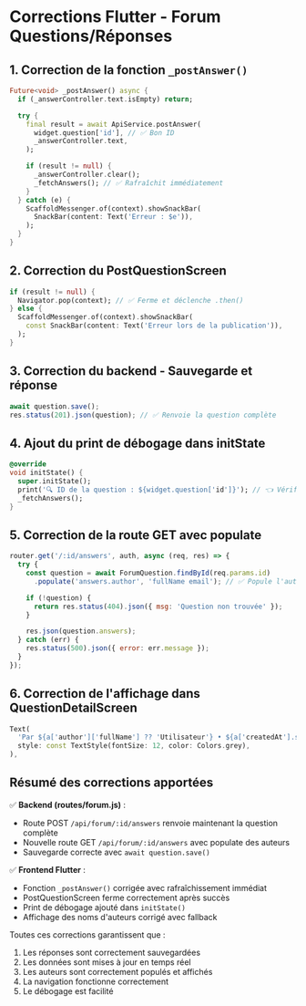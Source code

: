 # Corrections Flutter - Forum Questions/Réponses

## 1. Correction de la fonction `_postAnswer()`

```dart
Future<void> _postAnswer() async {
  if (_answerController.text.isEmpty) return;

  try {
    final result = await ApiService.postAnswer(
      widget.question['id'], // ✅ Bon ID
      _answerController.text,
    );

    if (result != null) {
      _answerController.clear();
      _fetchAnswers(); // ✅ Rafraîchit immédiatement
    }
  } catch (e) {
    ScaffoldMessenger.of(context).showSnackBar(
      SnackBar(content: Text('Erreur : $e')),
    );
  }
}
```

## 2. Correction du PostQuestionScreen

```dart
if (result != null) {
  Navigator.pop(context); // ✅ Ferme et déclenche .then()
} else {
  ScaffoldMessenger.of(context).showSnackBar(
    const SnackBar(content: Text('Erreur lors de la publication')),
  );
}
```

## 3. Correction du backend - Sauvegarde et réponse

```javascript
await question.save();
res.status(201).json(question); // ✅ Renvoie la question complète
```

## 4. Ajout du print de débogage dans initState

```dart
@override
void initState() {
  super.initState();
  print('🔍 ID de la question : ${widget.question['id']}'); // 👈 Vérifie ici
  _fetchAnswers();
}
```

## 5. Correction de la route GET avec populate

```javascript
router.get('/:id/answers', auth, async (req, res) => {
  try {
    const question = await ForumQuestion.findById(req.params.id)
      .populate('answers.author', 'fullName email'); // ✅ Popule l'auteur des réponses

    if (!question) {
      return res.status(404).json({ msg: 'Question non trouvée' });
    }

    res.json(question.answers);
  } catch (err) {
    res.status(500).json({ error: err.message });
  }
});
```

## 6. Correction de l'affichage dans QuestionDetailScreen

```dart
Text(
  'Par ${a['author']['fullName'] ?? 'Utilisateur'} • ${a['createdAt'].substring(0, 16)}',
  style: const TextStyle(fontSize: 12, color: Colors.grey),
),
```

## Résumé des corrections apportées

✅ **Backend (routes/forum.js)** :
- Route POST `/api/forum/:id/answers` renvoie maintenant la question complète
- Nouvelle route GET `/api/forum/:id/answers` avec populate des auteurs
- Sauvegarde correcte avec `await question.save()`

✅ **Frontend Flutter** :
- Fonction `_postAnswer()` corrigée avec rafraîchissement immédiat
- PostQuestionScreen ferme correctement après succès
- Print de débogage ajouté dans `initState()`
- Affichage des noms d'auteurs corrigé avec fallback

Toutes ces corrections garantissent que :
1. Les réponses sont correctement sauvegardées
2. Les données sont mises à jour en temps réel
3. Les auteurs sont correctement populés et affichés
4. La navigation fonctionne correctement
5. Le débogage est facilité
